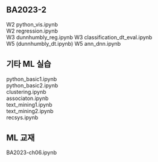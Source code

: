 ## BA2023-2
W2 python_vis.ipynb   
W2 regression.ipynb    
W3 dunnhumbly_reg.ipynb
W3 classification_dt_eval.ipynb   
W5 (dunnhumbly_dt.ipynb)
W5 ann_dnn.ipynb    

## 기타 ML 실습 
python_basic1.ipynb  
python_basic2.ipynb  
clustering.ipynb   
associaton.ipynb      
text_mining1.ipynb    
text_mining2.ipynb    
recsys.ipynb    

## ML 교재  
BA2023-ch06.ipynb
